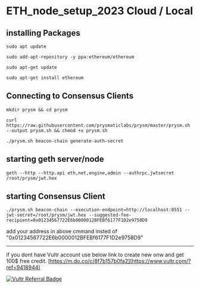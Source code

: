 # ETH_node_setup_2023 Cloud / Local

## installing Packages

`sudo apt update`

`sudo add-apt-repository -y ppa:ethereum/ethereum`

`sudo apt-get update`

`sudo apt-get install ethereum`


## Connecting to Consensus Clients


`mkdir prysm && cd prysm`

`curl https://raw.githubusercontent.com/prysmaticlabs/prysm/master/prysm.sh --output prysm.sh && chmod +x prysm.sh`

`./prysm.sh beacon-chain generate-auth-secret`

## starting geth server/node

`geth --http --http.api eth,net,engine,admin --authrpc.jwtsecret /root/prysm/jwt.hex`

## starting Consensus Client

`./prysm.sh beacon-chain --execution-endpoint=http://localhost:8551 --jwt-secret=/root/prysm/jwt.hex --suggested-fee-recipient=0x01234567722E6b0000012BFEBf6177F1D2e9758D9`


add your address in above cmmand insted of "0x01234567722E6b0000012BFEBf6177F1D2e9758D9"


------------------------------------------------------------------------------------------------------------


if you dont have Vultr account use below link to create new onw and get 100$ free credit.
[https://m.do.co/c/8f7b157b0fa2](https://www.vultr.com/?ref=9418944)

<a href="https://www.vultr.com/?ref=9418944"><img src="https://www.vultr.com/media/logo_mono_ondark.png?_gl=1*c52ya5*_ga*NzE2NTMyMTc2LjE2ODA2MTQzMzc.*_ga_K6536FHN4D*MTY4MTA1OTkyMC4yOC4xLjE2ODEwNjA4MjYuNTkuMC4w" alt="Vultr Referral Badge" /></a>
